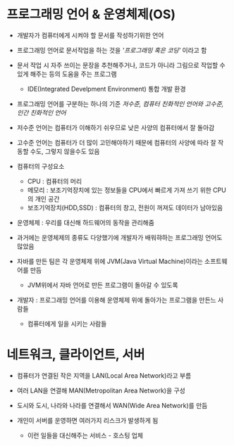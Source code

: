 # 프로그래밍 언어 & 운영체제(OS)
 - 개발자가 컴퓨터에게 시켜야 할 문서를 작성하기위한 언어
 - 프로그래밍 언어로 문서작업을 하는 것을 *'프로그래밍 혹은 코딩'* 이라고 함
 - 문서 작업 시 자주 쓰이는 문장을 추천해주거나, 코드가 아니라 그림으로 작업할 수 있게 해주는 등의 도움을 주는 프로그램
   - IDE(Integrated Develpment Environment) 통합 개발 환경
 - 프로그래밍 언어를 구분하는 하나의 기준 *저수준, 컴퓨터 친화적인 언어와 고수준, 인간 친화적인 언어*
 - 저수준 언어는 컴퓨터가 이해하기 쉬우므로 낮은 사양의 컴퓨터에서 잘 돌아감
 - 고수준 언어는 컴퓨터가 더 많이 고민해야하기 때문에 컴퓨터의 사양에 따라 잘 작동할 수도, 그렇지 않을수도 있음
 
 - 컴퓨터의 구성요소
   - CPU : 컴퓨터의 머리
   - 메모리 : 보조기억장치에 있는 정보들을 CPU에서 빠르게 가져 쓰기 위한 CPU의 개인 공간 
   - 보조기억장치(HDD,SSD) : 컴퓨터의 창고, 전원이 꺼져도 데이터가 남아있음
 
 - 운영체제 : 우리를 대신해 하드웨어의 동작을 관리해줌
 - 과거에는 운영체제의 종류도 다양했기에 개발자가 배워햐하는 프로그래밍 언어도 많았음
 - 자바를 만든 팀은 각 운영체제 위에 JVM(Java Virtual Machine)이라는 소프트웨어를 만듬
   - JVM위에서 자바 언어로 만든 프로그램이 돌아갈 수 있도록
 - 개발자 : 프로그래밍 언어를 이용해 운영체제 위에 돌아가는 프로그램을 만든느 사람들
   - 컴퓨터에게 일을 시키는 사람들
 
 
# 네트워크, 클라이언트, 서버
 - 컴퓨터가 연결된 작은 지역을 LAN(Local Area Network)라고 부름
 - 여러 LAN을 연결해 MAN(Metropolitan Area Network)을 구성
 - 도시와 도시, 나라와 나라를 연결해서 WAN(Wide Area Network)를 만듬

 - 개인이 서버를 운영하면 여러가지 리스크가 발생하게 됨
   - 이런 일들을 대신해주는 서비스 - 호스팅 업체

